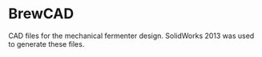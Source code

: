 # BrewCAD
CAD files for the mechanical fermenter design.
SolidWorks 2013 was used to generate these files.
